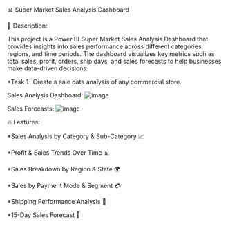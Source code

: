 📊 Super Market Sales Analysis Dashboard

📌 Description:

This project is a Power BI Super Market Sales Analysis Dashboard that provides insights into sales performance across different categories, regions, and time periods. The dashboard visualizes key metrics such as total sales, profit, orders, ship days, and sales forecasts to help businesses make data-driven decisions.

*Task 1- Create a sale data analysis of any commercial store.

Sales Analysis Dashboard:
![image](https://github.com/user-attachments/assets/e8353cd3-d2ae-4e8c-8ce1-62aa07daab7e)

Sales Forecasts:
![image](https://github.com/user-attachments/assets/030b5d7e-eaa2-4161-b607-4d77994a984c)

🔥 Features:

*Sales Analysis by Category & Sub-Category 📈

*Profit & Sales Trends Over Time 📊

*Sales Breakdown by Region & State 🌍

*Sales by Payment Mode & Segment 💳

*Shipping Performance Analysis 🚚

*15-Day Sales Forecast 🔮
